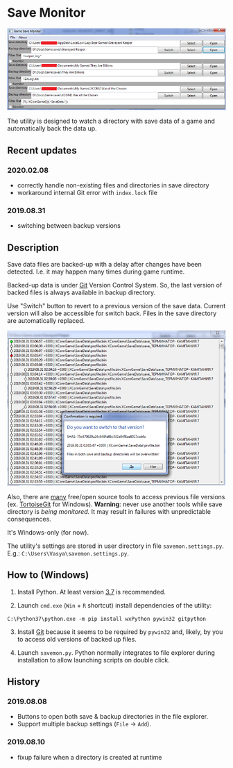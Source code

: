 # Save Monitor

![Main window screenshot](/docs/main_window.png)

The utility is designed to watch a directory with save data of a game and
automatically back the data up.

## Recent updates

### 2020.02.08

* correctly handle non-existing files and directories in save directory
* workaround internal Git error with `index.lock` file

### 2019.08.31

* switching between backup versions

## Description

Save data files are backed-up with a delay after changes have been detected.
I.e. it may happen many times during game runtime.

Backed-up data is under [Git](https://git-scm.com/about) Version Control
System.
So, the last version of backed files is always available in backup
directory.

Use "Switch" button to revert to a previous version of the save data.
Current version will also be accessible for switch back.
Files in the save directory are automatically replaced.

![Switch window screenshot](/docs/switch_window.png)

Also, there are [many](https://git-scm.com/downloads/guis) free/open source
tools to access previous file versions
(ex. [TortoiseGit](https://tortoisegit.org/download) for Windows).
**Warning**: never use another tools while save directory is _being monitored._
It may result in failures with unpredictable consequences.

It's Windows-only (for now).

The utility's settings are stored in user directory in file
`savemon.settings.py`.
E.g.: `C:\Users\Vasya\savemon.settings.py`.

## How to (Windows)

1. Install Python. At least version 
[3.7](https://www.python.org/downloads/windows/)
is recommended.

2. Launch `cmd.exe` (`Win` + `R` shortcut) install dependencies of the
utility:
```
C:\Python37\python.exe -m pip install wxPython pywin32 gitpython
```

3. Install [Git](https://git-scm.com/download/win) because it seems to
be required by `pywin32` and, likely, by you to access old versions of
backed up files.

4. Launch `savemon.py`.
Python normally integrates to file explorer during installation to
allow launching scripts on double click.

## History

### 2019.08.08

* Buttons to open both save & backup directories in the file explorer.
* Support multiple backup settings (`File` -> `Add`).

### 2019.08.10

* fixup failure when a directory is created at runtime
